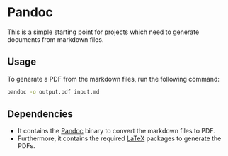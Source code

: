 # Pandoc

This is a simple starting point for projects which need to generate documents from markdown files.

## Usage

To generate a PDF from the markdown files, run the following command:

```bash
pandoc -o output.pdf input.md
```

## Dependencies

- It contains the [Pandoc](https://pandoc.org/) binary to convert the markdown files to PDF.
- Furthermore, it contains the required [LaTeX](https://www.latex-project.org/) packages to generate the PDFs.
